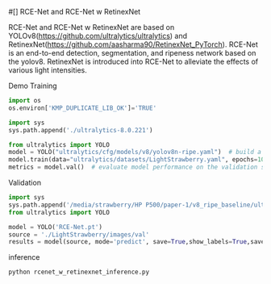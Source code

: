 #[] RCE-Net and RCE-Net w RetinexNet

RCE-Net and RCE-Net w RetinexNet are based on YOLOv8(https://github.com/ultralytics/ultralytics) and RetinexNet(https://github.com/aasharma90/RetinexNet_PyTorch). RCE-Net is an end-to-end detection, segmentation, and ripeness network based on the yolov8.
RetinexNet is introduced into RCE-Net to alleviate the effects of various light intensities. 

Demo
Training
```python  
import os
os.environ['KMP_DUPLICATE_LIB_OK']='TRUE'

import sys
sys.path.append('./ultralytics-8.0.221') 

from ultralytics import YOLO
model = YOLO("ultralytics/cfg/models/v8/yolov8n-ripe.yaml")  # build a new model from scratch
model.train(data="ultralytics/datasets/LightStrawberry.yaml", epochs=1000, device='0')  # train the model 7.5 MSE
metrics = model.val()  # evaluate model performance on the validation set
```


Validation
```python
import sys
sys.path.append('/media/strawberry/HP P500/paper-1/v8_ripe_baseline/ultralytics-8.0.221') 
from ultralytics import YOLO

model = YOLO('RCE-Net.pt')
source = './LightStrawberry/images/val'
results = model(source, mode='predict', save=True,show_labels=True,save_txt = True)  # list of Results objects 
```
inference

```python
python rcenet_w_retinexnet_inference.py
```


